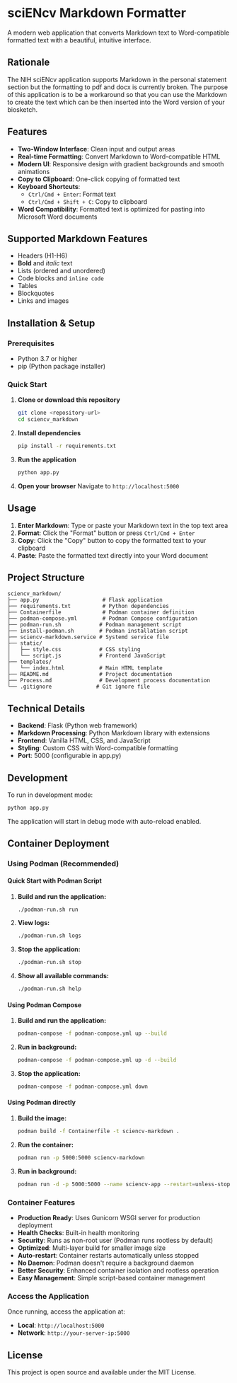 # sciENcv Markdown Formatter

A modern web application that converts Markdown text to Word-compatible formatted text with a beautiful, intuitive interface.

## Rationale
The NIH sciENcv application supports Markdown in the personal
statement section but the formatting to pdf and docx is
currently broken. The purpose of this application is to be a workaround so that you can use the Markdown to create
the text which can be then inserted into the Word version
of your biosketch.


## Features

- **Two-Window Interface**: Clean input and output areas
- **Real-time Formatting**: Convert Markdown to Word-compatible HTML
- **Modern UI**: Responsive design with gradient backgrounds and smooth animations
- **Copy to Clipboard**: One-click copying of formatted text
- **Keyboard Shortcuts**: 
  - `Ctrl/Cmd + Enter`: Format text
  - `Ctrl/Cmd + Shift + C`: Copy to clipboard
- **Word Compatibility**: Formatted text is optimized for pasting into Microsoft Word documents

## Supported Markdown Features

- Headers (H1-H6)
- **Bold** and *italic* text
- Lists (ordered and unordered)
- Code blocks and `inline code`
- Tables
- Blockquotes
- Links and images

## Installation & Setup

### Prerequisites
- Python 3.7 or higher
- pip (Python package installer)

### Quick Start

1. **Clone or download this repository**
   ```bash
   git clone <repository-url>
   cd sciencv_markdown
   ```

2. **Install dependencies**
   ```bash
   pip install -r requirements.txt
   ```

3. **Run the application**
   ```bash
   python app.py
   ```

4. **Open your browser**
   Navigate to `http://localhost:5000`

## Usage

1. **Enter Markdown**: Type or paste your Markdown text in the top text area
2. **Format**: Click the "Format" button or press `Ctrl/Cmd + Enter`
3. **Copy**: Click the "Copy" button to copy the formatted text to your clipboard
4. **Paste**: Paste the formatted text directly into your Word document

## Project Structure

```
sciencv_markdown/
├── app.py                    # Flask application
├── requirements.txt          # Python dependencies
├── Containerfile             # Podman container definition
├── podman-compose.yml        # Podman Compose configuration
├── podman-run.sh            # Podman management script
├── install-podman.sh        # Podman installation script
├── sciencv-markdown.service # Systemd service file
├── static/
│   ├── style.css            # CSS styling
│   └── script.js            # Frontend JavaScript
├── templates/
│   └── index.html           # Main HTML template
├── README.md                # Project documentation
├── Process.md               # Development process documentation
└── .gitignore              # Git ignore file
```

## Technical Details

- **Backend**: Flask (Python web framework)
- **Markdown Processing**: Python Markdown library with extensions
- **Frontend**: Vanilla HTML, CSS, and JavaScript
- **Styling**: Custom CSS with Word-compatible formatting
- **Port**: 5000 (configurable in app.py)

## Development

To run in development mode:
```bash
python app.py
```

The application will start in debug mode with auto-reload enabled.

## Container Deployment

### Using Podman (Recommended)

#### Quick Start with Podman Script

1. **Build and run the application:**
   ```bash
   ./podman-run.sh run
   ```

2. **View logs:**
   ```bash
   ./podman-run.sh logs
   ```

3. **Stop the application:**
   ```bash
   ./podman-run.sh stop
   ```

4. **Show all available commands:**
   ```bash
   ./podman-run.sh help
   ```

#### Using Podman Compose

1. **Build and run the application:**
   ```bash
   podman-compose -f podman-compose.yml up --build
   ```

2. **Run in background:**
   ```bash
   podman-compose -f podman-compose.yml up -d --build
   ```

3. **Stop the application:**
   ```bash
   podman-compose -f podman-compose.yml down
   ```

#### Using Podman directly

1. **Build the image:**
   ```bash
   podman build -f Containerfile -t sciencv-markdown .
   ```

2. **Run the container:**
   ```bash
   podman run -p 5000:5000 sciencv-markdown
   ```

3. **Run in background:**
   ```bash
   podman run -d -p 5000:5000 --name sciencv-app --restart=unless-stopped sciencv-markdown
   ```


### Container Features

- **Production Ready**: Uses Gunicorn WSGI server for production deployment
- **Health Checks**: Built-in health monitoring
- **Security**: Runs as non-root user (Podman runs rootless by default)
- **Optimized**: Multi-layer build for smaller image size
- **Auto-restart**: Container restarts automatically unless stopped
- **No Daemon**: Podman doesn't require a background daemon
- **Better Security**: Enhanced container isolation and rootless operation
- **Easy Management**: Simple script-based container management

### Access the Application

Once running, access the application at:
- **Local**: `http://localhost:5000`
- **Network**: `http://your-server-ip:5000`

## License

This project is open source and available under the MIT License.

